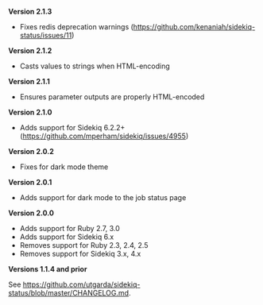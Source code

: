 **Version 2.1.3**
* Fixes redis deprecation warnings (https://github.com/kenaniah/sidekiq-status/issues/11)

**Version 2.1.2**
 * Casts values to strings when HTML-encoding

**Version 2.1.1**
 * Ensures parameter outputs are properly HTML-encoded

**Version 2.1.0**
 * Adds support for Sidekiq 6.2.2+ (https://github.com/mperham/sidekiq/issues/4955)

**Version 2.0.2**
 * Fixes for dark mode theme

**Version 2.0.1**
 * Adds support for dark mode to the job status page

**Version 2.0.0**
 * Adds support for Ruby 2.7, 3.0
 * Adds support for Sidekiq 6.x
 * Removes support for Ruby 2.3, 2.4, 2.5
 * Removes support for Sidekiq 3.x, 4.x

**Versions 1.1.4 and prior**

See https://github.com/utgarda/sidekiq-status/blob/master/CHANGELOG.md.
